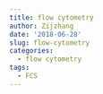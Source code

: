 ```yaml
---
title: flow cytometry
author: Zijzhang
date: '2018-06-28'
slug: flow-cytometry
categories:
  - flow cytometry
tags:
  - FCS
---
```

